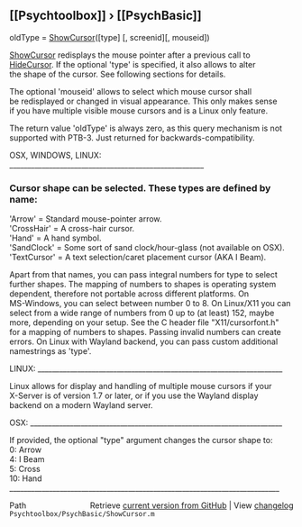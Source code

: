 ## [[Psychtoolbox]] &#8250; [[PsychBasic]]

oldType = [ShowCursor](ShowCursor)([type] [, screenid][, mouseid])  
  
[ShowCursor](ShowCursor) redisplays the mouse pointer after a previous call to  
[HideCursor](HideCursor). If the optional 'type' is specified, it also allows to alter  
the shape of the cursor. See following sections for details.  
  
The optional 'mouseid' allows to select which mouse cursor shall  
be redisplayed or changed in visual appearance. This only makes sense  
if you have multiple visible mouse cursors and is a Linux only feature.  
  
The return value 'oldType' is always zero, as this query mechanism is not  
supported with PTB-3. Just returned for backwards-compatibility.  
  
OSX, WINDOWS, LINUX: \_\_\_\_\_\_\_\_\_\_\_\_\_\_\_\_\_\_\_\_\_\_\_\_\_\_\_\_\_\_\_\_\_\_\_\_\_\_\_\_\_\_\_\_\_\_\_\_\_\_\_\_\_\_  
  
### Cursor shape can be selected. These types are defined by name:  
  
'Arrow' = Standard mouse-pointer arrow.  
'CrossHair' = A cross-hair cursor.  
'Hand' = A hand symbol.  
'SandClock' = Some sort of sand clock/hour-glass (not available on OSX).  
'TextCursor' = A text selection/caret placement cursor (AKA I Beam).  
  
Apart from that names, you can pass integral numbers for type to select  
further shapes. The mapping of numbers to shapes is operating system  
dependent, therefore not portable across different platforms. On  
MS-Windows, you can select between number 0 to 8. On Linux/X11 you can  
select from a wide range of numbers from 0 up to (at least) 152, maybe  
more, depending on your setup. See the C header file "X11/cursorfont.h"  
for a mapping of numbers to shapes. Passing invalid numbers can create  
errors. On Linux with Wayland backend, you can pass custom additional  
namestrings as 'type'.  
  
LINUX: \_\_\_\_\_\_\_\_\_\_\_\_\_\_\_\_\_\_\_\_\_\_\_\_\_\_\_\_\_\_\_\_\_\_\_\_\_\_\_\_\_\_\_\_\_\_\_\_\_\_\_\_\_\_\_\_\_\_\_\_\_\_\_\_\_\_\_\_  
  
Linux allows for display and handling of multiple mouse cursors if your  
X-Server is of version 1.7 or later, or if you use the Wayland display  
backend on a modern Wayland server.  
  
OSX: \_\_\_\_\_\_\_\_\_\_\_\_\_\_\_\_\_\_\_\_\_\_\_\_\_\_\_\_\_\_\_\_\_\_\_\_\_\_\_\_\_\_\_\_\_\_\_\_\_\_\_\_\_\_\_\_\_\_\_\_\_\_\_\_\_\_\_\_\_\_  
  
If provided, the optional "type" argument changes the cursor shape to:  
  0: Arrow  
  4: I Beam  
  5: Cross  
 10: Hand  
\_\_\_\_\_\_\_\_\_\_\_\_\_\_\_\_\_\_\_\_\_\_\_\_\_\_\_\_\_\_\_\_\_\_\_\_\_\_\_\_\_\_\_\_\_\_\_\_\_\_\_\_\_\_\_\_\_\_\_\_\_\_\_\_\_\_\_\_\_\_\_\_\_\_\_  




<div class="code_header" style="text-align:right;">
  <span style="float:left;">Path&nbsp;&nbsp;</span> <span class="counter">Retrieve <a href=
  "https://raw.github.com/Psychtoolbox-3/Psychtoolbox-3/beta/Psychtoolbox/PsychBasic/ShowCursor.m">current version from GitHub</a> | View <a href=
  "https://github.com/Psychtoolbox-3/Psychtoolbox-3/commits/beta/Psychtoolbox/PsychBasic/ShowCursor.m">changelog</a></span>
</div>
<div class="code">
  <code>Psychtoolbox/PsychBasic/ShowCursor.m</code>
</div>

